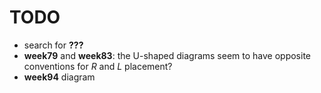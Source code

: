 # TODO

- search for **???**
- **week79** and **week83**: the U-shaped diagrams seem to have opposite conventions for $R$ and $L$ placement?
- **week94** diagram
